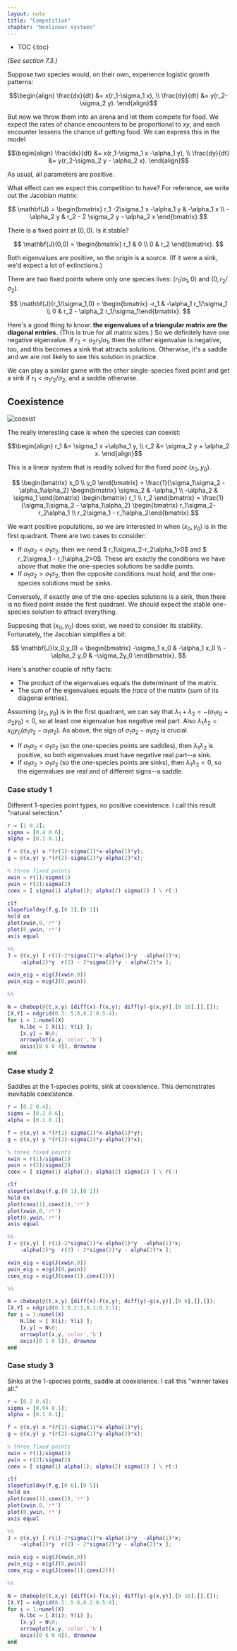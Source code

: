 ```yaml
---
layout: note
title: "Competition"
chapter: "Nonlinear systems"
---
```

* TOC
{:toc}

*(See section 7.3.)*

Suppose two species would, on their own, experience logistic growth patterns:

$$\begin{align}
\frac{dx}{dt} &= x(r_1-\sigma_1 x), \\
\frac{dy}{dt} &= y(r_2-\sigma_2 y).
\end{align}$$

But now we throw them into an arena and let them compete for food. We expect the rates of chance encounters to be proportional to $xy$, and each encounter lessens the chance of getting food. We can express this in the model

$$\begin{align}
\frac{dx}{dt} &= x(r_1-\sigma_1 x -\alpha_1 y), \\
\frac{dy}{dt} &= y(r_2-\sigma_2 y - \alpha_2 x).
\end{align}$$

As usual, all parameters are positive. 

What effect can we expect this competition to have? For reference, we write out the Jacobian matrix:

$$ \mathbf{J} = \begin{bmatrix} r_1 -2\sigma_1 x -\alpha_1 y & -\alpha_1 x \\ -\alpha_2 y & r_2 - 2 \sigma_2 y - \alpha_2 x \end{bmatrix}.$$ 

There is a fixed point at $(0,0)$. Is it stable? 

$$ \mathbf{J}(0,0) = \begin{bmatrix} r_1 & 0 \\ 0 & r_2 \end{bmatrix}. $$

Both eigenvalues are positive, so the origin is a source. (If it were a sink, we'd expect a lot of extinctions.)

There are two fixed points where only one species lives: $(r_1/\sigma_1,0)$ and $(0,r_2/\sigma_2)$. 

$$ \mathbf{J}(r_1/\sigma_1,0) = \begin{bmatrix} -r_1 & -\alpha_1 r_1/\sigma_1 \\ 0 & r_2 - \alpha_2 r_1/\sigma_1\end{bmatrix}. $$

Here's a good thing to know: **the eigenvalues of a triangular matrix are the diagonal entries.** (This is true for all matrix sizes.) So we definitely have one negative eigenvalue. If $r_2 < \alpha_2 r_1/\sigma_1$, then the other eigenvalue is negative, too, and this becomes a sink that attracts solutions. Otherwise, it's a saddle and we are not likely to see this solution in practice.

We can play a similar game with the other single-species fixed point and get a sink if $r_1 < \alpha_1 r_2/\sigma_2$, and a saddle otherwise.

## Coexistence

![coexist](coexist.jpg)

The really interesting case is when the species can coexist:

$$\begin{align}
r_1 &= \sigma_1 x  +\alpha_1 y, \\
r_2 &= \sigma_2 y + \alpha_2 x.
\end{align}$$

This is a linear system that is readily solved for the fixed point $(x_0,y_0)$.

$$ \begin{bmatrix} x_0  \\ y_0 \end{bmatrix} = \frac{1}{\sigma_1\sigma_2 - \alpha_1\alpha_2} \begin{bmatrix} \sigma_2 & -\alpha_1 \\ -\alpha_2 & \sigma_1 \end{bmatrix} 
\begin{bmatrix} r_1  \\ r_2 \end{bmatrix} =  \frac{1}{\sigma_1\sigma_2 - \alpha_1\alpha_2} \begin{bmatrix} r_1\sigma_2-r_2\alpha_1  \\ r_2\sigma_1 - r_1\alpha_2\end{bmatrix}.$$

We want positive populations, so we are interested in when $(x_0,y_0)$ is in the first quadrant. There are two cases to consider:

* If $\alpha_1\alpha_2 < \sigma_1 \sigma_2$, then we need $ r_1\sigma_2-r_2\alpha_1>0$ and $ r_2\sigma_1 - r_1\alpha_2>0$. These are exactly the conditions we have above that make the one-species solutions be saddle points.
* If $\alpha_1\alpha_2 > \sigma_1 \sigma_2$, then the opposite conditions must hold, and the one-species solutions must be sinks. 

Conversely, if exactly one of the one-species solutions is a sink, then there is no fixed point inside the first quadrant. We should expect the stable one-species solution to attract everything.

Supposing that $(x_0,y_0)$ does exist, we need to consider its stability. Fortunately, the Jacobian simplifies a bit:

$$ \mathbf{J}(x_0,y_0) = \begin{bmatrix} -\sigma_1 x_0 & -\alpha_1 x_0 \\ -\alpha_2 y_0  & -\sigma_2y_0  \end{bmatrix}. $$

Here's another couple of nifty facts:

* The product of the eigenvalues equals the determinant of the matrix.
* The sum of the eigenvalues equals the *trace* of the matrix (sum of its diagonal entries).

Assuming $(x_0,y_0)$ is in the first quadrant, we can say that $\lambda_1+\lambda_2=-(\sigma_1x_0+\sigma_2y_0)<0$, so at least one eigenvalue has negative real part. Also  $\lambda_1\lambda_2 = x_0y_0(\sigma_1\sigma_2 - \alpha_1\alpha_2)$. As above, the sign of $\sigma_1\sigma_2 - \alpha_1\alpha_2$  is crucial.

* If $\alpha_1\alpha_2 < \sigma_1 \sigma_2$ (so the one-species points are saddles), then $\lambda_1\lambda_2$ is positive, so both eigenvalues must have negative real part--a sink.
*  If $\alpha_1\alpha_2 > \sigma_1 \sigma_2$ (so the one-species points are sinks), then $\lambda_1\lambda_2<0$, so the eigenvalues are real and of different signs--a saddle.

### Case study 1

Different 1-species point types, no positive coexistence. I call this result "natural selection."

~~~matlab
r = [1 0.2];
sigma = [0.4 0.6];
alpha = [0.1 0.1];

f = @(x,y) x.*(r(1)-sigma(1)*x-alpha(1)*y);
g = @(x,y) y.*(r(2)-sigma(2)*y-alpha(2)*x);

% three fixed points
xwin = r(1)/sigma(1)
ywin = r(2)/sigma(2)
coex = [ sigma(1) alpha(1); alpha(2) sigma(2) ] \ r(:)

clf
slopefieldxy(f,g,[0 3],[0 1])
hold on
plot(xwin,0,'r*')
plot(0,ywin,'r*')
axis equal

%%
J = @(x,y) [ r(1)-2*sigma(1)*x-alpha(1)*y  -alpha(1)*x; 
    -alpha(2)*y  r(2) - 2*sigma(2)*y - alpha(2)*x ];

xwin_eig = eig(J(xwin,0))
ywin_eig = eig(J(0,ywin))

%%

N = chebop(@(t,x,y) [diff(x)-f(x,y); diff(y)-g(x,y)],[0 16],[],[]);
[X,Y] = ndgrid(0.3:.5:6,0.2:0.5:4);
for i = 1:numel(X)
    N.lbc = [ X(i); Y(i) ];
    [x,y] = N\0; 
    arrowplot(x,y,'color','b')
    axis([0 6 0 4]), drawnow
end
~~~


### Case study 2

Saddles at the 1-species points, sink at coexistence. This demonstrates inevitable coexistence.

~~~matlab
r = [0.2 0.4];
sigma = [0.2 0.6];
alpha = [0.1 0.1];

f = @(x,y) x.*(r(1)-sigma(1)*x-alpha(1)*y);
g = @(x,y) y.*(r(2)-sigma(2)*y-alpha(2)*x);

% three fixed points
xwin = r(1)/sigma(1)
ywin = r(2)/sigma(2)
coex = [ sigma(1) alpha(1); alpha(2) sigma(2) ] \ r(:)

clf
slopefieldxy(f,g,[0 1],[0 1])
hold on
plot(coex(1),coex(2),'r*')
plot(xwin,0,'r*')
plot(0,ywin,'r*')
axis equal

%%
J = @(x,y) [ r(1)-2*sigma(1)*x-alpha(1)*y  -alpha(1)*x; 
    -alpha(2)*y  r(2) - 2*sigma(2)*y - alpha(2)*x ];

xwin_eig = eig(J(xwin,0))
ywin_eig = eig(J(0,ywin))
coex_eig = eig(J(coex(1),coex(2)))

%%

N = chebop(@(t,x,y) [diff(x)-f(x,y); diff(y)-g(x,y)],[0 6],[],[]);
[X,Y] = ndgrid(0.1:0.2:1,0.1:0.2:1);
for i = 1:numel(X)
    N.lbc = [ X(i); Y(i) ];
    [x,y] = N\0; 
    arrowplot(x,y,'color','b')
    axis([0 1 0 1]), drawnow
end
~~~

### Case study 3

Sinks at the 1-species points, saddle at coexistence. I call this "winner takes all." 

~~~matlab
r = [0.2 0.4];
sigma = [0.04 0.1];
alpha = [0.1 0.1];

f = @(x,y) x.*(r(1)-sigma(1)*x-alpha(1)*y);
g = @(x,y) y.*(r(2)-sigma(2)*y-alpha(2)*x);

% three fixed points
xwin = r(1)/sigma(1)
ywin = r(2)/sigma(2)
coex = [ sigma(1) alpha(1); alpha(2) sigma(2) ] \ r(:)

clf
slopefieldxy(f,g,[0 6],[0 5])
hold on
plot(coex(1),coex(2),'r*')
plot(xwin,0,'r*')
plot(0,ywin,'r*')
axis equal

%%
J = @(x,y) [ r(1)-2*sigma(1)*x-alpha(1)*y  -alpha(1)*x; 
    -alpha(2)*y  r(2) - 2*sigma(2)*y - alpha(2)*x ];

xwin_eig = eig(J(xwin,0))
ywin_eig = eig(J(0,ywin))
coex_eig = eig(J(coex(1),coex(2)))

%%

N = chebop(@(t,x,y) [diff(x)-f(x,y); diff(y)-g(x,y)],[0 16],[],[]);
[X,Y] = ndgrid(0.3:.5:6,0.2:0.5:4);
for i = 1:numel(X)
    N.lbc = [ X(i); Y(i) ];
    [x,y] = N\0; 
    arrowplot(x,y,'color','b')
    axis([0 6 0 4]), drawnow
end
~~~

